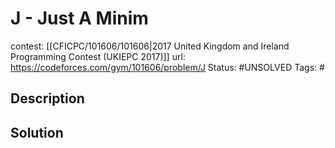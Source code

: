 # J - Just A Minim

contest: [[CFICPC/101606/101606|2017 United Kingdom and Ireland Programming Contest (UKIEPC 2017)]]
url: https://codeforces.com/gym/101606/problem/J
Status: #UNSOLVED
Tags: #

## Description

## Solution

